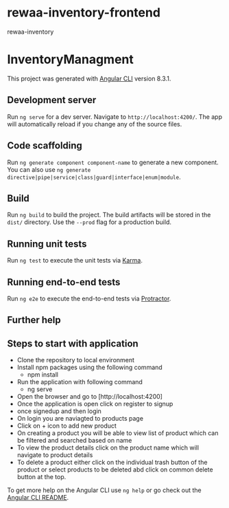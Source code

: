 # rewaa-inventory-frontend
rewaa-inventory
# InventoryManagment

This project was generated with [Angular CLI](https://github.com/angular/angular-cli) version 8.3.1.

## Development server

Run `ng serve` for a dev server. Navigate to `http://localhost:4200/`. The app will automatically reload if you change any of the source files.

## Code scaffolding

Run `ng generate component component-name` to generate a new component. You can also use `ng generate directive|pipe|service|class|guard|interface|enum|module`.

## Build

Run `ng build` to build the project. The build artifacts will be stored in the `dist/` directory. Use the `--prod` flag for a production build.

## Running unit tests

Run `ng test` to execute the unit tests via [Karma](https://karma-runner.github.io).

## Running end-to-end tests

Run `ng e2e` to execute the end-to-end tests via [Protractor](http://www.protractortest.org/).

## Further help

## Steps to start with application
 - Clone the repository to local environment
 - Install npm packages using the following command
    - npm install
 - Run the application with following command
    - ng serve
 - Open the browser and go to [http://localhost:4200]
 - Once the application is open click on register to signup
 - once signedup and then login
 - On login you are naviagted to products page
 - Click on + icon to add new product
 - On creating a product you will be able to view list of product which can be filtered and searched based on name
 - To view the product details click on the product name which will navigate to product details
 - To delete a product either click on the individual trash button of the product or
   select products to be deleted abd click on common delete button at the top.
 
To get more help on the Angular CLI use `ng help` or go check out the [Angular CLI README](https://github.com/angular/angular-cli/blob/master/README.md).
